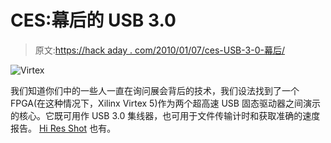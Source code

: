 # CES:幕后的 USB 3.0

> 原文:[https://hack aday . com/2010/01/07/ces-USB-3-0-幕后/](https://hackaday.com/2010/01/07/ces-usb-3-0-behind-the-scenes/)

![](../Images/874bce93479ef9ef4681cec22c3c3211.png "Virtex")

我们知道你们中的一些人一直在询问展会背后的技术，我们设法找到了一个 FPGA(在这种情况下，Xilinx Virtex 5)作为两个超高速 USB 固态驱动器之间演示的核心。它既可用作 USB 3.0 集线器，也可用于文件传输计时和获取准确的速度报告。 [Hi Res Shot](http://imgur.com/xgPFw.jpg) 也有。